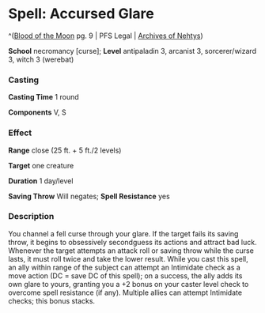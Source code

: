 # Spell: Accursed Glare

^([Blood of the Moon][ss-accursed-glare] pg. 9 | PFS Legal | [Archives of Nehtys][sn-accursed-glare])

**School** necromancy [curse]; **Level** antipaladin 3, arcanist 3, sorcerer/wizard 3, witch 3 (werebat)

### Casting

**Casting Time** 1 round  

**Components** V, S

### Effect

**Range** close (25 ft. + 5 ft./2 levels)  

**Target** one creature  

**Duration** 1 day/level  

**Saving Throw** Will negates; **Spell Resistance** yes

### Description

You channel a fell curse through your glare. If the target fails its saving throw, it begins to obsessively secondguess its actions and attract bad luck. Whenever the target attempts an attack roll or saving throw while the curse lasts, it must roll twice and take the lower result. While you cast this spell, an ally within range of the subject can attempt an Intimidate check as a move action (DC = save DC of this spell); on a success, the ally adds its own glare to yours, granting you a +2 bonus on your caster level check to overcome spell resistance (if any). Multiple allies can attempt Intimidate checks; this bonus stacks.

[ss-accursed-glare]: http://paizo.com/products/btpy91dq
[sn-accursed-glare]: http://www.archivesofnethys.com/SpellDisplay.aspx?ItemName=Accursed%20Glare